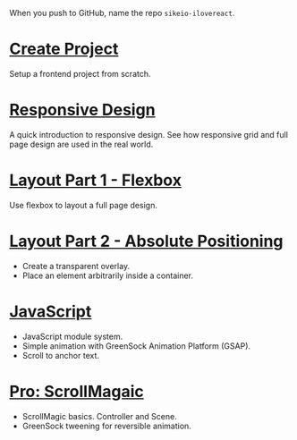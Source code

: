 When you push to GitHub, name the repo `sikeio-ilovereact`.

# [Create Project](create-project)

Setup a frontend project from scratch.

# [Responsive Design](responsive-design)

A quick introduction to responsive design. See how responsive grid and full page design are used in the real world.

# [Layout Part 1 - Flexbox]()

Use flexbox to layout a full page design.

# [Layout Part 2 - Absolute Positioning]()

+ Create a transparent overlay.
+ Place an element arbitrarily inside a container.

# [JavaScript]()

+ JavaScript module system.
+ Simple animation with GreenSock Animation Platform (GSAP).
+ Scroll to anchor text.

# [Pro: ScrollMagaic]()

+ ScrollMagic basics. Controller and Scene.
+ GreenSock tweening for reversible animation.
